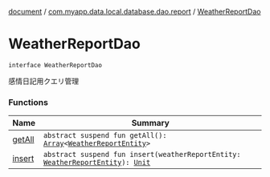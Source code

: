 [document](../../index.md) / [com.myapp.data.local.database.dao.report](../index.md) / [WeatherReportDao](./index.md)

# WeatherReportDao

`interface WeatherReportDao`

感情日記用クエリ管理

### Functions

| Name | Summary |
|---|---|
| [getAll](get-all.md) | `abstract suspend fun getAll(): `[`Array`](https://kotlinlang.org/api/latest/jvm/stdlib/kotlin/-array/index.html)`<`[`WeatherReportEntity`](../../com.myapp.data.local.database.entity.report/-weather-report-entity/index.md)`>` |
| [insert](insert.md) | `abstract suspend fun insert(weatherReportEntity: `[`WeatherReportEntity`](../../com.myapp.data.local.database.entity.report/-weather-report-entity/index.md)`): `[`Unit`](https://kotlinlang.org/api/latest/jvm/stdlib/kotlin/-unit/index.html) |
